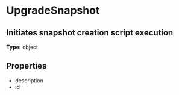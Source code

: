 # UpgradeSnapshot

## Initiates snapshot creation script execution

**Type:** object

## Properties
* description
* id
